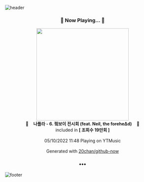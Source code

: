 ![header](https://capsule-render.vercel.app/api?type=wave&height=170&section=header&text=Hi.%20I'm%20SHIFT&fontColor=090707&fontAlignX=45&fontAlignY=65&fontSize=100)

<h3 align="center">🎵 Now Playing... 🎵</h3>
<p align="center">
  <a href="https://music.youtube.com/watch?v=8tjloQDxIG8">
    <img width="300" src="https://i.ytimg.com/vi/8tjloQDxIG8/sddefault.jpg?sqp=-oaymwEWCJADEOEBIAQqCghqEJQEGHgg6AJIWg&rs">
  </a>
  <br>
  🎵&nbsp&nbsp&nbsp <b>나플라 - 6. 펔보이 전시회 (feat. Neil, the foreheΔd)</b> &nbsp&nbsp&nbsp🎵
  <br>
  included in <b>[ 조회수 19만회 ]</b>
  
  <br />
  <br />
  05/10/2022 11:48 Playing on YTMusic
  <br />
  <br />
  Generated with <a href="https://github.com/20chan/github-now">20chan/github-now</a>
</p>

<h3 align="center">•••</h3>

![footer](https://capsule-render.vercel.app/api?type=wave&height=150&section=footer)
